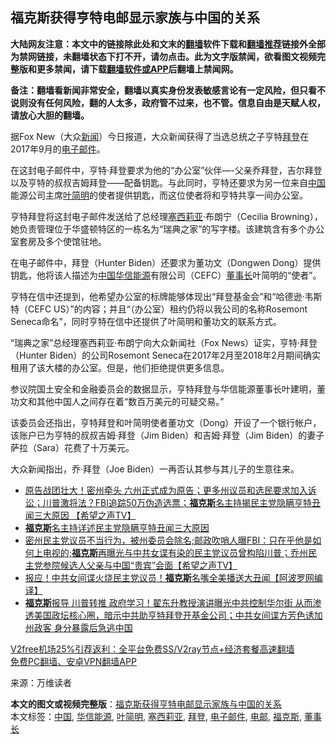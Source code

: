  <h2>福克斯获得亨特电邮显示家族与中国的关系</h2> <p class="notice"><b>大陆网友注意：本文中的链接除此处和文末的<a href="https://github.com/bannedbook/fanqiang" >翻墙</a>软件下载和<a href="https://github.com/killgcd/justmysocks/blob/master/README.md">翻墙推荐</a>链接外全部为禁网链接，未翻墙状态下打不开，请勿点击。此为文字版禁闻，欲看图文视频完整版和更多禁闻，请下载<a href="https://github.com/bannedbook/fanqiang">翻墙软件或APP</a>后翻墙上禁闻网。</p><p>备注：翻墙看新闻非常安全，翻墙以真实身份发表敏感言论有一定风险，但只看不说则没有任何风险，翻的人太多，政府管不过来，也不管。信息自由是天赋人权，请放心大胆的翻墙。</b></p>  <div class="entry"> <p id="conimg">据Fox New（大众<span class='wp_keywordlink_affiliate'><a href="https://www.bannedbook.org/" title="新闻">新闻</a></span>）今日报道，大众新闻获得了当选总统之子亨特<a href="https://www.bannedbook.org/bnews/tag/%e6%8b%9c%e7%99%bb/" class="st_tag internal_tag" rel="tag" title="标签 拜登 下的日志">拜登</a>在2017年9月的<a href="https://www.bannedbook.org/bnews/tag/%E7%94%B5%E5%AD%90%E9%82%AE%E4%BB%B6/" class="st_tag internal_tag" rel="tag" title="标签 电子邮件 下的日志">电子邮件</a>。</p> <p>在这封电子邮件中，亨特·拜登要求为他的“办公室”伙伴&#8212;-父亲乔拜登，吉尔拜登以及亨特的叔叔吉姆拜登——配备钥匙。与此同时，亨特还要求为另一位来自<span class='wp_keywordlink_affiliate'><a href="https://www.bannedbook.org/" title="中国" target="_blank">中国</a></span>能源公司主席<a href="https://www.bannedbook.org/bnews/tag/%e5%8f%b6%e7%ae%80%e6%98%8e/" class="st_tag internal_tag" rel="tag" title="标签 叶简明 下的日志">叶简明</a>的使者提供钥匙，而这位使者将和亨特共享一间办公室。</p> <p>亨特拜登将这封电子邮件发送给了总经理<a href="https://www.bannedbook.org/bnews/tag/%e5%a1%9e%e8%a5%bf%e8%8e%89%e4%ba%9a/" class="st_tag internal_tag" rel="tag" title="标签 塞西莉亚 下的日志">塞西莉亚</a>·布朗宁（Cecilia Browning），她负责管理位于华盛顿特区的一栋名为“瑞典之家”的写字楼。该建筑含有多个办公室套房及多个使馆驻地。</p>  <p>在电子邮件中，拜登（Hunter Biden）还要求为董功文（Dongwen Dong）提供钥匙，他将该人描述为<a href="https://www.bannedbook.org/bnews/tag/%E4%B8%AD%E5%9B%BD/" class="st_tag internal_tag" rel="tag" title="标签 中国 下的日志">中国</a><a href="https://www.bannedbook.org/bnews/tag/%E5%8D%8E%E4%BF%A1%E8%83%BD%E6%BA%90/" class="st_tag internal_tag" rel="tag" title="标签 华信能源 下的日志">华信能源</a>有限公司（CEFC）<a href="https://www.bannedbook.org/bnews/tag/%e8%91%a3%e4%ba%8b%e9%95%bf/" class="st_tag internal_tag" rel="tag" title="标签 董事长 下的日志">董事长</a>叶简明的“使者”。</p> <p>亨特在信中还提到，他希望办公室的标牌能够体现出“拜登基金会”和“哈德逊·韦斯特（CEFC US）”的内容；并且“（办公室）租约仍将以我公司的名称Rosemont Seneca命名”，同时亨特在信中还提供了叶简明和董功文的联系方式。</p> <p>“瑞典之家”总经理塞西莉亚·布朗宁向大众新闻社（Fox News）证实，亨特·拜登（Hunter Biden）的公司Rosemont Seneca在2017年2月至2018年2月期间确实租用了该大楼的办公室。但是，他们拒绝提供更多信息。</p>  <p>参议院国土安全和金融委员会的数据显示，亨特拜登与华信能源董事长叶建明，董功文和其他中国人之间存在着“数百万美元的可疑交易。”</p> <p>该委员会还指出，亨特拜登和叶简明使者董功文（Dong）开设了一个银行帐户，该账户已为亨特的叔叔吉姆·拜登（Jim Biden）和吉姆·拜登（Jim Biden）的妻子萨拉（Sara）花费了十万美元。</p> <p>大众新闻指出，乔·拜登（Joe Biden）一再否认其参与其儿子的生意往来。</p>  <ul class='op-related-articles' title='相关阅读'> <li><a href='https://www.bannedbook.org/bnews/cbnews/20201212/1446054.html' target='_blank'>原告战团壮大！密州牵头 六州正式成为原告；更多州议员和选民要求加入诉讼；川普激将法？FBI追踪50万伪造选票；<b>福克斯</b>名主持揭民主党隐瞒亨特丑闻三大原因 【希望之声TV】</a></li> <li><a href='https://www.bannedbook.org/bnews/comments/20201211/1445597.html' target='_blank'><b>福克斯</b>名主持详述民主党隐瞒亨特丑闻三大原因</a></li> <li><a href='https://www.bannedbook.org/bnews/cbnews/20201210/1445184.html' target='_blank'>密州民主党议员不当行为，被州委员会除名;邮政吹哨人曝FBI：只在乎他是如何上电视的;<b>福克斯</b>再曝光与中共女谍有染的民主党议员曾构陷川普；乔州民主党参院候选人父亲与中国“贵宾”会面【希望之声TV】</a></li> <li><a href='https://www.bannedbook.org/bnews/cnnews/20201209/1444693.html' target='_blank'>报应！中共女间谍火烧民主党议员！<b>福克斯</b>名嘴全美播送大丑闻【阿波罗网编译】</a></li> <li><a href='https://www.bannedbook.org/bnews/bannedvideo/20201209/1444671.html' target='_blank'><b>福克斯</b>报导 川普转推 政府学习！翟东升教授演讲曝光中共控制华尔街 从而渗透美国政坛核心圈，暗示中共助亨特拜登开基金公司；中共女间谍方芳色诱加州政客 身分暴露后急逃中国</a></li> </ul> <p class="texttj"> <a href="https://github.com/bannedbook/fanqiang/wiki/V2ray%E6%9C%BA%E5%9C%BA" target="_blank">V2free机场25%引荐返利：全平台免费SS/V2ray节点+经济套餐高速翻墙</a><br/> <a href="https://github.com/bannedbook/fanqiang/wiki/%E7%A6%81%E9%97%BB%E7%BD%91%E5%AE%89%E5%8D%93%E7%BF%BB%E5%A2%99%E6%96%B0%E9%97%BBAPP" target="_blank">免费PC翻墙、安卓VPN翻墙APP</a></p><p> 来源：万维读者 </p><a name='sharetosocial'></a>       <div><b>本文的图文或视频完整版</b>：<a href='https://www.bannedbook.org/bnews/comments/20201213/1446925.html'>福克斯获得亨特电邮显示家族与中国的关系</a></div>  </div><!--END ENTRY--> <div class="postfooter"> <div>本文标签：<a href="https://www.bannedbook.org/bnews/tag/%E4%B8%AD%E5%9B%BD/" rel="tag">中国</a>, <a href="https://www.bannedbook.org/bnews/tag/%E5%8D%8E%E4%BF%A1%E8%83%BD%E6%BA%90/" rel="tag">华信能源</a>, <a href="https://www.bannedbook.org/bnews/tag/%e5%8f%b6%e7%ae%80%e6%98%8e/" rel="tag">叶简明</a>, <a href="https://www.bannedbook.org/bnews/tag/%e5%a1%9e%e8%a5%bf%e8%8e%89%e4%ba%9a/" rel="tag">塞西莉亚</a>, <a href="https://www.bannedbook.org/bnews/tag/%e6%8b%9c%e7%99%bb/" rel="tag">拜登</a>, <a href="https://www.bannedbook.org/bnews/tag/%E7%94%B5%E5%AD%90%E9%82%AE%E4%BB%B6/" rel="tag">电子邮件</a>, <a href="https://www.bannedbook.org/bnews/tag/%E7%94%B5%E9%82%AE/" rel="tag">电邮</a>, <a href="https://www.bannedbook.org/bnews/tag/%e7%a6%8f%e5%85%8b%e6%96%af/" rel="tag">福克斯</a>, <a href="https://www.bannedbook.org/bnews/tag/%e8%91%a3%e4%ba%8b%e9%95%bf/" rel="tag">董事长</a></div>  </div><!--END POSTFOOTER--> 